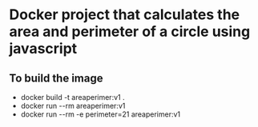 # Docker project that calculates the area and perimeter of a circle using javascript
## To build the image
- docker build -t areaperimer:v1 .
- docker run --rm areaperimer:v1
- docker run --rm -e perimeter=21 areaperimer:v1